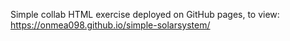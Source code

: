Simple collab HTML exercise deployed on GitHub pages, to view: 
https://onmea098.github.io/simple-solarsystem/
